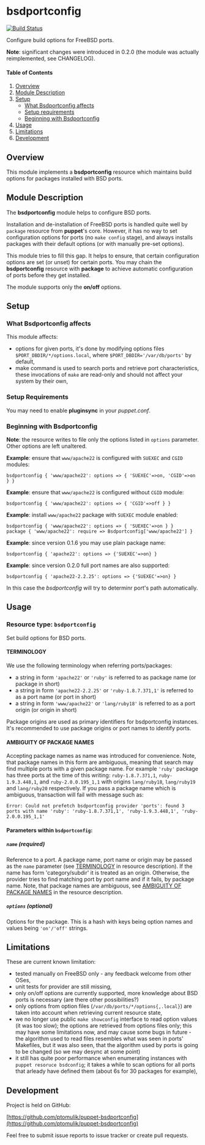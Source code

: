 # bsdportconfig

[![Build Status](https://travis-ci.org/ptomulik/puppet-bsdportconfig.png?branch=master)](https://travis-ci.org/ptomulik/puppet-bsdportconfig)

Configure build options for FreeBSD ports.

**Note**: significant changes were introduced in 0.2.0 (the module was actually
reimplemented, see CHANGELOG).

#### Table of Contents

1. [Overview](#overview)
2. [Module Description](#module-description)
3. [Setup](#setup)
    * [What Bsdportconfig affects](#what-bsdportconfig-affects)
    * [Setup requirements](#setup-requirements)
    * [Beginning with Bsdportconfig](#beginning-with-bsdportconfig)
4. [Usage](#usage)
5. [Limitations](#limitations)
6. [Development](#development)

## Overview

This module implements a **bsdportconfig** resource which maintains build
options for packages installed with BSD ports.

## Module Description

The **bsdportconfig** module helps to configure BSD ports.

Installation and de-installation of FreeBSD ports is handled quite well by
`package` resource from **puppet**'s core. However, it has no way to
set configuration options for ports (no `make config` stage), and always
installs packages with their default options (or with manually pre-set
options).

This module tries to fill this gap. It helps to ensure, that certain
configuration options are set (or unset) for certain ports. You may chain the
**bsdportconfig** resource with **package** to achieve automatic configuration
of ports before they get installed.

The module supports only the **on/off** options.

## Setup

### What Bsdportconfig affects

This module affects:

* options for given ports, it's done by modifying options files
  `$PORT_DBDIR/*/options.local`, where `$PORT_DBDIR='/var/db/ports'` by
  default,
* make command is used to search ports and retrieve port characteristics,
  these invocations of `make`  are read-only and should not affect your system
  by their own,

### Setup Requirements

You may need to enable **pluginsync** in your *puppet.conf*.

### Beginning with Bsdportconfig

**Note**: the resource writes to file only the options listed in `options`
parameter. Other options are left unaltered.

**Example**: ensure that `www/apache22` is configured with `SUEXEC` and `CGID`
modules:

    bsdportconfig { 'www/apache22': options => { 'SUEXEC'=>on, 'CGID'=>on } }

**Example**: ensure that `www/apache22` is configured without `CGID` module:

    bsdportconfig { 'www/apache22': options => { 'CGID'=>off } }

**Example**: install `www/apache22` package with `SUEXEC` module enabled:

    bsdportconfig { 'www/apache22': options => { 'SUEXEC'=>on } }
    package { 'www/apache22': require => Bsdportconfig['www/apache22'] }

**Example**: since version 0.1.6 you may use plain package name:

    bsdportconfig { 'apache22': options => {'SUEXEC'=>on} }

**Example**: since version 0.2.0 full port names are also supported:

    bsdportconfig { 'apache22-2.2.25': options => {'SUEXEC'=>on} }

In this case the *bsdportconfig* will try to determinr port's path automatically.

## Usage

### Resource type: `bsdportconfig`

Set build options for BSD ports.

#### TERMINOLOGY

We use the following terminology when referring ports/packages:

  * a string in form `'apache22'` or `'ruby'` is referred to as package name
    (or package in short)
  * a string in form `'apache22-2.2.25'` or `'ruby-1.8.7.371,1'` is referred to
    as a port name (or port in short)
  * a string in form `'www/apache22'` or `'lang/ruby18'` is referred to as a
    port origin (or origin in short)

Package origins are used as primary identifiers for bsdportconfig instances.
It's recommended to use package origins or port names to identify ports.

#### AMBIGUITY OF PACKAGE NAMES

Accepting package names as name was introduced for convenience. Note, that
package names in this form are ambiguous, meaning that search may find multiple
ports with a given package name. For example `'ruby'` package has three ports
at the time of this writing: `ruby-1.8.7.371,1`, `ruby-1.9.3.448,1`, and
`ruby-2.0.0.195_1,1` with origins `lang/ruby18`, `lang/ruby19` and
`lang/ruby20` respectively. If you pass a package name which is ambiguous,
transaction will fail with message such as:

    Error: Could not prefetch bsdportconfig provider 'ports': found 3 ports with name 'ruby': 'ruby-1.8.7.371,1', 'ruby-1.9.3.448,1', 'ruby-2.0.0.195_1,1'

#### Parameters within `bsdportconfig`:

##### `name` (required)

Reference to a port. A package name, port name or origin may be passed as the
`name` parameter (see [TERMINOLOGY](#TERMINOLOGY) in resource description). If
the name has form 'category/subdir' it is treated as an origin. Otherwise, the
provider tries to find matching port by port name and if it fails, by package
name. Note, that package names are ambiguous, see [AMBIGUITY OF PACKAGE
NAMES](#ambiguity-of-package-names) in the resource description.


##### `options` (optional)

Options for the package. This is a hash with keys being option names and values
being `'on'/'off'` strings.

## Limitations

These are current known limitation:

  * tested manually on FreeBSD only - any feedback welcome from other OSes,
  * unit tests for provider are still missing,
  * only on/off options are currently supported, more knowledge about BSD ports
    is necessary (are there other possibilities?)
  * only options from option files (`/var/db/ports/*/options{,.local}`) are
    taken into account when retrieving current resource state, 
  * we no longer use public `make showconfig` interface to read option values
    (it was too slow); the options are retrieved from options files only; this
    may have some limitations now, and may cause some bugs in future - the
    algorithm used to read files resembles what was seen in ports' Makefiles,
    but it was also seen, that the algorithm used by ports is going to be
    changed (so we may desync at some point)
  * it still has quite poor performance when enumerating instances with `puppet
    resoruce bsdconfig`; it takes a while to scan options for all ports that
    arleady have defined them (about 6s for 30 packages for example),

## Development

Project is held on GitHub:

[https://github.com/ptomulik/puppet-bsdportconfig](https://github.com/ptomulik/puppet-bsdportconfig)

Feel free to submit issue reports to issue tracker or create pull requests.
